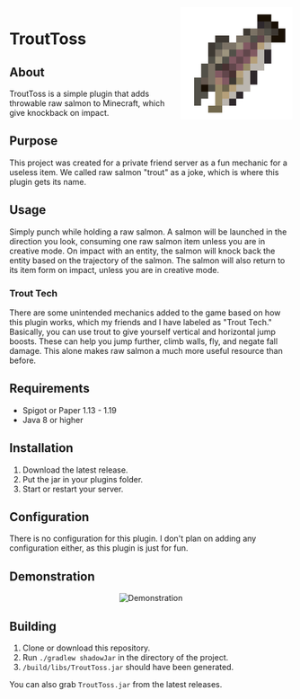 <img src="img/Logo.png" alt="Logo" title="Logo" align="right" width="200" height="200" />

# TroutToss

## About
TroutToss is a simple plugin that adds throwable raw salmon to Minecraft, which give knockback on impact.

## Purpose
This project was created for a private friend server as a fun mechanic for a useless item. We called raw salmon "trout" as a joke, which is where this plugin gets its name.

## Usage
Simply punch while holding a raw salmon. A salmon will be launched in the direction you look, consuming one raw salmon item unless you are in creative mode. On impact with an entity, the salmon will knock back the entity based on the trajectory of the salmon. The salmon will also return to its item form on impact, unless you are in creative mode.

### Trout Tech
There are some unintended mechanics added to the game based on how this plugin works, which my friends and I have labeled as "Trout Tech." Basically, you can use trout to give yourself vertical and horizontal jump boosts. These can help you jump further, climb walls, fly, and negate fall damage. This alone makes raw salmon a much more useful resource than before.

## Requirements
- Spigot or Paper 1.13 - 1.19
- Java 8 or higher

## Installation
1. Download the latest release.
2. Put the jar in your plugins folder.
3. Start or restart your server.

## Configuration
There is no configuration for this plugin. I don't plan on adding any configuration either, as this plugin is just for fun.

## Demonstration

<div align="center"><img src="img/Demo.gif" alt="Demonstration" title="Demonstration" /></div>

## Building
1. Clone or download this repository.
2. Run `./gradlew shadowJar` in the directory of the project.
3. `/build/libs/TroutToss.jar` should have been generated.

You can also grab `TroutToss.jar` from the latest releases.